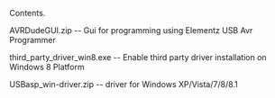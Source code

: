 Contents.

AVRDudeGUI.zip -- Gui for programming using Elementz USB Avr Programmer

third_party_driver_win8.exe -- Enable third party driver installation on Windows 8 Platform

USBasp_win-driver.zip --  driver for Windows XP/Vista/7/8/8.1
